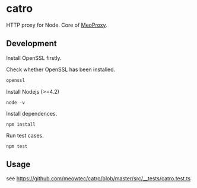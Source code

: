 # catro
HTTP proxy for Node.
Core of [MeoProxy](https://github.com/meowtec/meoproxy).

## Development
Install OpenSSL firstly.

Check whether OpenSSL has been installed.
```sh
openssl
```

Install Nodejs (>=4.2)
```
node -v
```

Install dependences.
```
npm install
```

Run test cases.
```
npm test
```

## Usage
see https://github.com/meowtec/catro/blob/master/src/__tests/catro.test.ts
